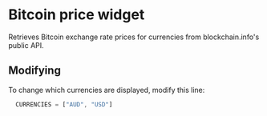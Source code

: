 Bitcoin price widget
====================

Retrieves Bitcoin exchange rate prices for currencies from blockchain.info's
public API.

Modifying
---------
To change which currencies are displayed, modify this line:

```javascript
  CURRENCIES = ["AUD", "USD"]
```

